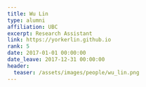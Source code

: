 ```yaml
---
title: Wu Lin
type: alumni
affiliation: UBC
excerpt: Research Assistant
link: https://yorkerlin.github.io
rank: 5
date: 2017-01-01 00:00:00
date_leave: 2017-12-31 00:00:00
header:
  teaser: /assets/images/people/wu_lin.png
---
```

<!-- Wu Lin (Research assistant from Jan-Dec 2017, joined UBC as a PhD student) -->
